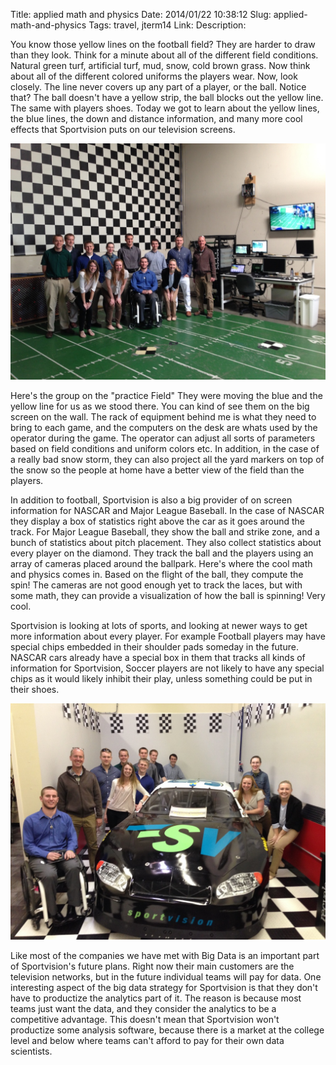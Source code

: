 Title: applied math and physics
Date: 2014/01/22 10:38:12
Slug: applied-math-and-physics
Tags: travel, jterm14
Link: 
Description: 


You know those yellow lines on the football field?  They are harder to draw than they look.  Think for a minute about all of the different field conditions.  Natural green turf, artificial turf, mud, snow, cold brown grass.  Now think about all of the different colored uniforms the players wear.  Now, look closely.  The line never covers up any part of a player, or the ball.  Notice that?  The ball doesn't have a yellow strip, the ball blocks out the yellow line.  The same with players shoes.  Today we got to learn about the yellow lines, the blue lines, the down and distance information,  and many more cool effects that Sportvision puts on our television screens.

![SportVision](/images/JTerm14/SportVision2.jpg)

Here's the group on the "practice Field"  They were moving the blue and the yellow line for us as we stood there. You can kind of see them on the big screen on the wall.  The rack of equipment behind me is what they need to bring to each game, and the computers on the desk are whats used by the operator during the game.  The operator can adjust all sorts of parameters based on field conditions and uniform colors etc.  In addition, in the case of a really bad snow storm, they can also project all the yard markers on top of the snow so the people at home have a better view of the field than the players.

<!-- TEASER_END -->

In addition to football, Sportvision is also a big provider of on screen information for NASCAR and Major League Baseball.  In the case of NASCAR they display a box of statistics right above the car as it goes around the track.  For Major League Baseball, they show the ball and strike zone, and a bunch of statistics about pitch placement.  They also collect statistics about every player on the diamond.  They track the ball and the players using an array of cameras placed around the ballpark.  Here's where the cool math and physics comes in.  Based on the flight of the ball, they compute the spin!  The cameras are not good enough yet to track the laces, but with some math, they can provide a visualization of how the ball is spinning!  Very cool.

Sportvision is looking at lots of sports, and looking at newer ways to get more information about every player.  For example Football players may have special chips embedded in their shoulder pads someday in the future.  NASCAR cars already have a special box in them that tracks all kinds of information for Sportvision, Soccer players are not likely to have any special chips as it would likely inhibit their play, unless something could be put in their shoes.

![SportVision](/images/JTerm14/SportVision1.jpg)

Like most of the companies we have met with Big Data is an important part of Sportvision's  future plans.  Right now their main customers are the television networks, but in the future individual teams will pay for data.  One interesting aspect of the big data strategy for Sportvision is that they don't have to productize the analytics part of it. The reason is because most teams just want the data, and they consider the analytics to be a competitive advantage.  This doesn't mean that Sportvision won't productize some analysis software, because there is a market at the college level and below where teams can't afford to pay for their own data scientists.

